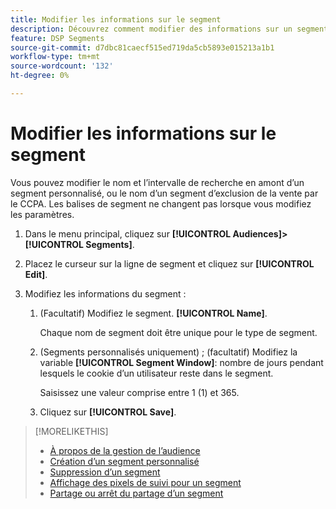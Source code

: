 ```yaml
---
title: Modifier les informations sur le segment
description: Découvrez comment modifier des informations sur un segment d’opposition à la vente personnalisé ou CCPA.
feature: DSP Segments
source-git-commit: d7dbc81caecf515ed719da5cb5893e015213a1b1
workflow-type: tm+mt
source-wordcount: '132'
ht-degree: 0%

---
```


# Modifier les informations sur le segment

Vous pouvez modifier le nom et l’intervalle de recherche en amont d’un segment personnalisé, ou le nom d’un segment d’exclusion de la vente par le CCPA. Les balises de segment ne changent pas lorsque vous modifiez les paramètres.

1. Dans le menu principal, cliquez sur **[!UICONTROL Audiences]>[!UICONTROL Segments]**.

1. Placez le curseur sur la ligne de segment et cliquez sur **[!UICONTROL Edit]**.

1. Modifiez les informations du segment :

   1. (Facultatif) Modifiez le segment. **[!UICONTROL Name]**.

      Chaque nom de segment doit être unique pour le type de segment.

   1. (Segments personnalisés uniquement) ; (facultatif) Modifiez la variable **[!UICONTROL Segment Window]**: nombre de jours pendant lesquels le cookie d’un utilisateur reste dans le segment.

      Saisissez une valeur comprise entre 1 (1) et 365.

   1. Cliquez sur **[!UICONTROL Save]**.

>[!MORELIKETHIS]
>
>* [À propos de la gestion de l’audience](audience-about.md)
>* [Création d’un segment personnalisé](custom-segment-create.md)
>* [Suppression d’un segment](segment-delete.md)
>* [Affichage des pixels de suivi pour un segment](segment-view-pixels.md)
>* [Partage ou arrêt du partage d’un segment](segment-share.md)

